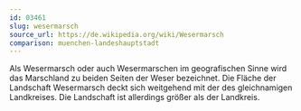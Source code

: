 ```yaml
---
id: 03461
slug: wesermarsch
source_url: https://de.wikipedia.org/wiki/Wesermarsch
comparison: muenchen-landeshauptstadt
---
```


Als Wesermarsch oder auch Wesermarschen im geografischen Sinne wird das Marschland zu beiden Seiten der Weser bezeichnet. Die Fläche der Landschaft Wesermarsch deckt sich weitgehend mit der des gleichnamigen Landkreises. Die Landschaft ist allerdings größer als der Landkreis.
